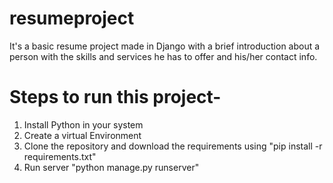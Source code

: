 # resumeproject
It's a basic resume project made in Django with a brief introduction about a person with the skills and services he has to offer and his/her contact info.

# Steps to run this project-
1. Install Python in your system
2. Create a virtual Environment
3. Clone the repository and download the requirements using "pip install -r requirements.txt"
4. Run server "python manage.py runserver"
